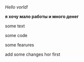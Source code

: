*Hello vorld!*

**я хочу мало работы и много денег**


some text

some code

some fearures

add some changes hor first
